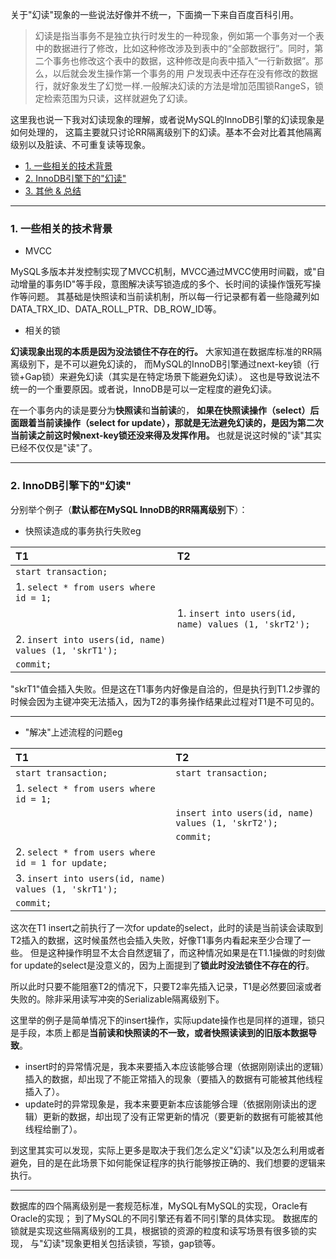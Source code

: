 
关于"幻读"现象的一些说法好像并不统一，下面摘一下来自百度百科引用。

> 幻读是指当事务不是独立执行时发生的一种现象，例如第一个事务对一个表中的数据进行了修改，比如这种修改涉及到表中的“全部数据行”。同时，第二个事务也修改这个表中的数据，这种修改是向表中插入“一行新数据”。那么，以后就会发生操作第一个事务的用
    户发现表中还存在没有修改的数据行，就好象发生了幻觉一样.一般解决幻读的方法是增加范围锁RangeS，锁定检索范围为只读，这样就避免了幻读。


这里我也说一下我对幻读现象的理解，或者说MySQL的InnoDB引擎的幻读现象是如何处理的，
这篇主要就只讨论RR隔离级别下的幻读。基本不会对比着其他隔离级别以及脏读、不可重复读等现象。

- [1. 一些相关的技术背景]()
- [2. InnoDB引擎下的"幻读"]()
- [3. 其他 & 总结]()

---

### 1. 一些相关的技术背景

- MVCC

MySQL多版本并发控制实现了MVCC机制，MVCC通过MVCC使用时间戳，或"自动增量的事务ID"等手段，意图解决读写锁造成的多个、长时间的读操作饿死写操作等问题。
其基础是快照读和当前读机制，所以每一行记录都有着一些隐藏列如DATA_TRX_ID、DATA_ROLL_PTR、DB_ROW_ID等。

- 相关的锁

**幻读现象出现的本质是因为没法锁住不存在的行。** 
大家知道在数据库标准的RR隔离级别下，是不可以避免幻读的，
而MySQL的InnoDB引擎通过next-key锁（行锁+Gap锁）来避免幻读（其实是在特定场景下能避免幻读）。
这也是导致说法不统一的一个重要原因。或者说，InnoDB是可以一定程度的避免幻读。

在一个事务内的读是要分为**快照读**和**当前读**的，
**如果在快照读操作（select）后面跟着当前读操作（select for update），那就是无法避免幻读的，是因为第二次当前读之前这时候next-key锁还没来得及发挥作用。**
也就是说这时候的"读"其实已经不仅仅是"读"了。

---

### 2. InnoDB引擎下的"幻读"

分别举个例子（**默认都在MySQL InnoDB的RR隔离级别下**）：

- 快照读造成的事务执行失败eg

|     T1     |     T2    |
|      :-        |     :-      |
|      `start transaction;`        |          |
|      1. `select * from users where id = 1;`        |           |
|             |     1. `insert into users(id, name) values (1, 'skrT2');`      |
|      2. `insert into users(id, name) values (1, 'skrT1');`     |           |
|      `commit;`     |           |

"skrT1"值会插入失败。但是这在T1事务内好像是自洽的，但是执行到T1.2步骤的时候会因为主键冲突无法插入，因为T2的事务操作结果此过程对T1是不可见的。

--- 

- "解决"上述流程的问题eg

|     T1     |     T2    |
|      :-        |     :-      |
|      `start transaction;`        |     `start transaction;`      |
|      1. `select * from users where id = 1;`        |           |
|             |     `insert into users(id, name) values (1, 'skrT2');`      |
|             |     `commit;`      |
|      2. `select * from users where id = 1 for update;`     |           |
|      3. `insert into users(id, name) values (1, 'skrT1');`     |           |
|      `commit;`     |           |

这次在T1 insert之前执行了一次for update的select，此时的读是当前读会读取到T2插入的数据，这时候虽然也会插入失败，好像T1事务内看起来至少合理了一些。
但是这种操作明显不太合自然逻辑了，而这种情况如果是在T1.1操做的时刻做for update的select是没意义的，因为上面提到了**锁此时没法锁住不存在的行**。

所以此时只要不能阻塞T2的情况下，只要T2率先插入记录，T1是必然要回滚或者失败的。除非采用读写冲突的Serializable隔离级别下。

这里举的例子是简单情况下的insert操作，实际update操作也是同样的道理，锁只是手段，本质上都是**当前读和快照读的不一致，或者快照读读到的旧版本数据导致**。

- insert时的异常情况是，我本来要插入本应该能够合理（依据刚刚读出的逻辑）插入的数据，却出现了不能正常插入的现象（要插入的数据有可能被其他线程插入了）。<br>
- update时的异常现象是，我本来要更新本应该能够合理（依据刚刚读出的逻辑）更新的数据，却出现了没有正常更新的情况（要更新的数据有可能被其他线程给删了）。

到这里其实可以发现，实际上更多是取决于我们怎么定义"幻读"以及怎么利用或者避免，目的是在此场景下如何能保证程序的执行能够按正确的、我们想要的逻辑来执行。

---

数据库的四个隔离级别是一套规范标准，MySQL有MySQL的实现，Oracle有Oracle的实现；
到了MySQL的不同引擎还有着不同引擎的具体实现。
数据库的锁就是实现这些隔离级别的工具，根据锁的资源的粒度和读写场景有很多锁的实现，
与"幻读"现象更相关包括读锁，写锁，gap锁等。







